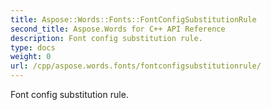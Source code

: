 ```yaml
---
title: Aspose::Words::Fonts::FontConfigSubstitutionRule
second_title: Aspose.Words for C++ API Reference
description: Font config substitution rule. 
type: docs
weight: 0
url: /cpp/aspose.words.fonts/fontconfigsubstitutionrule/
---
```


Font config substitution rule. 

